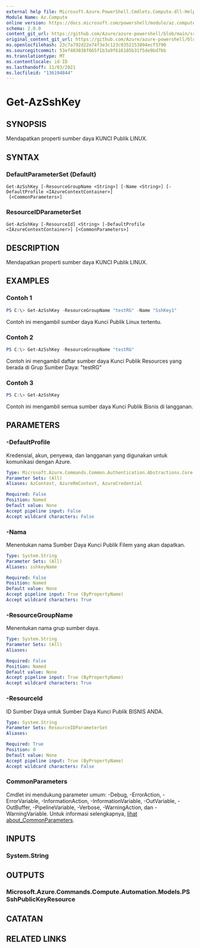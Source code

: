 ```yaml
---
external help file: Microsoft.Azure.PowerShell.Cmdlets.Compute.dll-Help.xml
Module Name: Az.Compute
online version: https://docs.microsoft.com/powershell/module/az.compute/get-azsshkey
schema: 2.0.0
content_git_url: https://github.com/Azure/azure-powershell/blob/main/src/Compute/Compute/help/Get-AzSshKey.md
original_content_git_url: https://github.com/Azure/azure-powershell/blob/main/src/Compute/Compute/help/Get-AzSshKey.md
ms.openlocfilehash: 23c7a792d22e74f3e3c123c0352153894ecf3790
ms.sourcegitcommit: 53ef403038f665f1b3a9f616185b31f5de9bd7bb
ms.translationtype: MT
ms.contentlocale: id-ID
ms.lasthandoff: 11/03/2021
ms.locfileid: "136194844"
---
```

# Get-AzSshKey

## SYNOPSIS
Mendapatkan properti sumber daya KUNCI Publik LINUX.

## SYNTAX

### DefaultParameterSet (Default)
```
Get-AzSshKey [-ResourceGroupName <String>] [-Name <String>] [-DefaultProfile <IAzureContextContainer>]
 [<CommonParameters>]
```

### ResourceIDParameterSet
```
Get-AzSshKey [-ResourceId] <String> [-DefaultProfile <IAzureContextContainer>] [<CommonParameters>]
```

## DESCRIPTION
Mendapatkan properti sumber daya KUNCI Publik LINUX.

## EXAMPLES

### Contoh 1
```powershell
PS C:\> Get-AzSshKey -ResourceGroupName "testRG" -Name "SshKey1"
```

Contoh ini mengambil sumber daya Kunci Publik Linux tertentu.

### Contoh 2
```powershell
PS C:\> Get-AzSshKey -ResourceGroupName "testRG"
```

Contoh ini mengambil daftar sumber daya Kunci Publik Resources yang berada di Grup Sumber Daya: "testRG"

### Contoh 3
```powershell
PS C:\> Get-AzSshKey 
```

Contoh ini mengambil semua sumber daya Kunci Publik Bisnis di langganan. 

## PARAMETERS

### -DefaultProfile
Kredensial, akun, penyewa, dan langganan yang digunakan untuk komunikasi dengan Azure.

```yaml
Type: Microsoft.Azure.Commands.Common.Authentication.Abstractions.Core.IAzureContextContainer
Parameter Sets: (All)
Aliases: AzContext, AzureRmContext, AzureCredential

Required: False
Position: Named
Default value: None
Accept pipeline input: False
Accept wildcard characters: False
```

### -Nama
Menentukan nama Sumber Daya Kunci Publik Filem yang akan dapatkan.

```yaml
Type: System.String
Parameter Sets: (All)
Aliases: sshkeyName

Required: False
Position: Named
Default value: None
Accept pipeline input: True (ByPropertyName)
Accept wildcard characters: True
```

### -ResourceGroupName
Menentukan nama grup sumber daya.

```yaml
Type: System.String
Parameter Sets: (All)
Aliases:

Required: False
Position: Named
Default value: None
Accept pipeline input: True (ByPropertyName)
Accept wildcard characters: True
```

### -ResourceId
ID Sumber Daya untuk Sumber Daya Kunci Publik BISNIS ANDA.

```yaml
Type: System.String
Parameter Sets: ResourceIDParameterSet
Aliases:

Required: True
Position: 0
Default value: None
Accept pipeline input: True (ByPropertyName)
Accept wildcard characters: False
```

### CommonParameters
Cmdlet ini mendukung parameter umum: -Debug, -ErrorAction, -ErrorVariable, -InformationAction, -InformationVariable, -OutVariable, -OutBuffer, -PipelineVariable, -Verbose, -WarningAction, dan -WarningVariable. Untuk informasi selengkapnya, [lihat about_CommonParameters](http://go.microsoft.com/fwlink/?LinkID=113216).

## INPUTS

### System.String

## OUTPUTS

### Microsoft.Azure.Commands.Compute.Automation.Models.PSSshPublicKeyResource

## CATATAN

## RELATED LINKS

